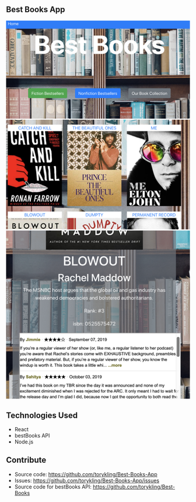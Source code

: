 ## Best Books App

![Best Books Home Page](./img/homepage.png)
![Best Books List View](./img/booklist.png)
![Best Books Review](./img/review.png)

## Technologies Used

- React
- bestBooks API
- Node.js

## Contribute

- Source code: https://github.com/torykling/Best-Books-App
- Issues: https://github.com/torykling/Best-Books-App/issues
- Source code for bestBooks API: https://github.com/torykling/Best-Books
